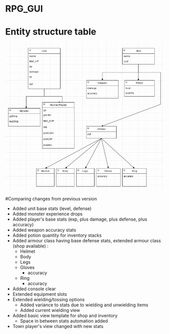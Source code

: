 # RPG_GUI

# Entity structure table
![](images/CLASS_ENTITY3.PNG)

#Comparing changes from previous version
- Added unit base stats (level, defense)
- Added monster experience drops
- Added player's base stats (exp, plus damage, plus defense, plus accuracy)
- Added weapon accuracy stats
- Added potion quantity for inventory stacks
- Added armour class having base defense stats, extended armour class (shop available) :
  - Helmet
  - Body
  - Legs
  - Gloves
    - accuracy
  - Ring
    - accuracy
- Added console clear
- Extended equipment slots
- Extended wielding/tossing options
  - Added variance to stats due to wielding and unwielding items
  - Added current wielding view
- Added basic view template for shop and inventory
  - Space in between stats automation added
- Town player's view changed with new stats
